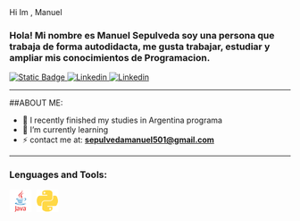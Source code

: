 <div

<h1 aling = "center"> Hi Im , Manuel </h1>
<h3 aling= "center">Hola! Mi nombre es Manuel Sepulveda soy una persona que trabaja de forma autodidacta, me gusta trabajar, estudiar y ampliar mis conocimientos de Programacion.</h3>


</div>


<div>
<a href ="https://www.facebook.com/manuel.sepulveda.1840" targert= "_blank"> 
<img alt="Static Badge" src="https://img.shields.io/badge/Facebook-blue"
alt= "Facebok"/>


</a>

<a href ="https://www.linkedin.com/in/manuel-sep%C3%BAlveda-14b164205/" targert= "_blank"> 
<img alt="Linkedin" src="https://img.shields.io/badge/Linkedin-black">

<!--alt= "Linkedin"/> -->
</a>
<a href ="https://www.instagram.com/manuelsepulveda01/" targert= "_blank"> 
<img alt="Linkedin" src="https://img.shields.io/badge/Instagram-red">

<!--alt= "Linkedin"/> -->
</a>
</div>

---


##ABOUT ME:

- 🔭 I recently finished my studies in Argentina programa
- 🌱 I’m currently learning 
- ⚡ contact me at: **sepulvedamanuel501@gmail.com**

---

<div aling="left"> 
<h3> Lenguages and Tools:</h3>

<div>
<img src="https://github.com/devicons/devicon/blob/master/icons/java/java-original-wordmark.svg" title ="JAVA" alt="JAVA"
widht= "40" height="40"/>&nbsp;
<img src="https://github.com/devicons/devicon/blob/master/icons/python/python-plain.svg" title ="PYTHON" alt="PYTHON"
widht= "40" height="40"/>&nbsp;
</div>
</div>
